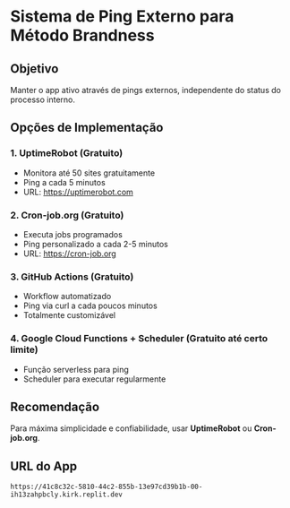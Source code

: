 # Sistema de Ping Externo para Método Brandness

## Objetivo
Manter o app ativo através de pings externos, independente do status do processo interno.

## Opções de Implementação

### 1. UptimeRobot (Gratuito)
- Monitora até 50 sites gratuitamente
- Ping a cada 5 minutos
- URL: https://uptimerobot.com

### 2. Cron-job.org (Gratuito)
- Executa jobs programados
- Ping personalizado a cada 2-5 minutos
- URL: https://cron-job.org

### 3. GitHub Actions (Gratuito)
- Workflow automatizado
- Ping via curl a cada poucos minutos
- Totalmente customizável

### 4. Google Cloud Functions + Scheduler (Gratuito até certo limite)
- Função serverless para ping
- Scheduler para executar regularmente

## Recomendação
Para máxima simplicidade e confiabilidade, usar **UptimeRobot** ou **Cron-job.org**.

## URL do App
`https://41c8c32c-5810-44c2-855b-13e97cd39b1b-00-ih13zahpbcly.kirk.replit.dev`